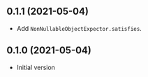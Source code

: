 ## 0.1.1 (2021-05-04)

- Add `NonNullableObjectExpector.satisfies`.

## 0.1.0 (2021-05-04)

- Initial version
